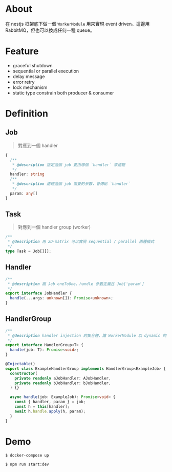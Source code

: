 # About

在 nestjs 框架底下做一個 `WorkerModule` 用來實現 event driven。這邊用 RabbitMQ，但也可以換成任何一種 queue。

# Feature

- graceful shutdown
- sequential or parallel execution
- delay message
- error retry
- lock mechanism
- static type constrain both producer & consumer

# Definition

## Job

> 對應到一個 handler

```ts
{
  /**
   * @description 指定這個 job 要由哪個 `handler` 來處理
   */
  handler: string
  /**
   * @description 處理這個 job 需要的參數，會傳給 `handler`
   */
  param: any[]
}
```

## Task

> 對應到一個 handler group (worker)

```ts
/**
 * @description 用 2D-matrix 可以實現 sequential / parallel 兩種模式
 */
type Task = Job[][];
```

## Handler

```ts
/**
 * @description 跟 Job oneToOne，handle 參數定義在 Job['param']
 */
export interface JobHandler {
  handle(...args: unknown[]): Promise<unknown>;
}
```

## HandlerGroup

```ts
/**
 * @description handler injection 的集合體，讓 WorkerModule 以 dynamic 的形式決定要跑哪一組 handler
 */
export interface HandlerGroup<T> {
  handle(job: T): Promise<void>;
}

@Injectable()
export class ExampleHandlerGroup implements HandlerGroup<ExampleJob> {
  constructor(
    private readonly aJobHandler: AJobHandler,
    private readonly bJobHandler: bJobHandler,
  ) {}

  async handle(job: ExampleJob): Promise<void> {
    const { handler, param } = job;
    const h = this[handler];
    await h.handle.apply(h, param);
  }
}
```

# Demo

```sh
$ docker-compose up

$ npm run start:dev
```
